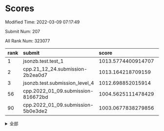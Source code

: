 # Scores

Modified Time: 2022-03-09 07:17:49

Submit Num: 207

All Rank Num: 323077

| rank |               submit               |       score        |       sigma        | pk_num |
| :--- | :--------------------------------- | :----------------- | :----------------- | :----- |
| 1    | jsonzb.test.test_1                 | 1013.5774400914707 | 0.8020533340509394 | 6246   |
| 2    | cpp.21_12_24.submission-2b2ea0d7   | 1013.164218709159  | 0.8024690942154784 | 6241   |
| 3    | jsonzb.test.submission_level_4     | 1012.698852015914  | 0.798059615080789  | 6246   |
| 56   | cpp.2022_01_09.submission-816672bd | 1004.5625111478429 | 0.717277691926182  | 6248   |
| 90   | cpp.2022_01_09.submission-5b0e3de2 | 1003.0677838279856 | 0.7116359662893794 | 6243   |


<details>
<summary>全部</summary>

| rank |                 submit                 |       score        |       sigma        | pk_num |
| :--- | :------------------------------------- | :----------------- | :----------------- | :----- |
| 1    | jsonzb.test.test_1                     | 1013.5774400914707 | 0.8020533340509394 | 6246   |
| 2    | cpp.21_12_24.submission-2b2ea0d7       | 1013.164218709159  | 0.8024690942154784 | 6241   |
| 3    | jsonzb.test.submission_level_4         | 1012.698852015914  | 0.798059615080789  | 6246   |
| 4    | gobigger.level_3.submission_level_3_1  | 1011.616145686776  | 0.7852627271919027 | 6238   |
| 5    | gobigger.level_3.submission_level_3_26 | 1011.5366254584541 | 0.7675629337759978 | 6242   |
| 6    | gobigger.level_3.submission_level_3_14 | 1011.2135390754163 | 0.7613159088219333 | 6245   |
| 7    | gobigger.level_3.submission_level_3_33 | 1011.1363151648751 | 0.7846838104836029 | 6244   |
| 8    | gobigger.level_3.submission_level_3_10 | 1011.068933035045  | 0.7781345163192628 | 6239   |
| 9    | gobigger.level_3.submission_level_3_17 | 1010.9762998134532 | 0.76933554414202   | 6243   |
| 10   | gobigger.level_3.submission_level_3_46 | 1010.8779962090866 | 0.7613329285581022 | 6243   |
| 11   | gobigger.level_3.submission_level_3_9  | 1010.8677305657824 | 0.7425593716526427 | 6243   |
| 12   | gobigger.level_3.submission_level_3_6  | 1010.7919940001201 | 0.7577119920506641 | 6245   |
| 13   | gobigger.level_3.submission_level_3_41 | 1010.7501885150804 | 0.7769323370605403 | 6244   |
| 14   | gobigger.level_3.submission_level_3_48 | 1010.726233536931  | 0.7684353903740127 | 6243   |
| 15   | gobigger.level_3.submission_level_3_5  | 1010.5885177806828 | 0.7765138329235037 | 6244   |
| 16   | gobigger.level_3.submission_level_3_2  | 1010.5236212180542 | 0.762315089659789  | 6243   |
| 17   | gobigger.level_3.submission_level_3_44 | 1010.519941707835  | 0.7718414840051677 | 6241   |
| 18   | gobigger.level_3.submission_level_3_21 | 1010.5186753507325 | 0.7662887837807851 | 6241   |
| 19   | gobigger.level_3.submission_level_3_19 | 1010.4765842976218 | 0.7873048780843072 | 6241   |
| 20   | gobigger.level_3.submission_level_3_11 | 1010.3934420730376 | 0.7599047867774184 | 6245   |
| 21   | gobigger.level_3.submission_level_3_18 | 1010.392593257683  | 0.7882495691760831 | 6244   |
| 22   | gobigger.level_3.submission_level_3_47 | 1010.3888098600181 | 0.7657147428352172 | 6245   |
| 23   | gobigger.level_3.submission_level_3_30 | 1010.1593130151552 | 0.771944695997588  | 6245   |
| 24   | gobigger.level_3.submission_level_3_40 | 1010.0815408404324 | 0.7587614125421313 | 6246   |
| 25   | gobigger.level_3.submission_level_3_27 | 1009.8826623644711 | 0.7682232706387756 | 6245   |
| 26   | gobigger.level_3.submission_level_3_12 | 1009.8545605503703 | 0.7372834958763566 | 6247   |
| 27   | gobigger.level_3.submission_level_3_45 | 1009.8333828500155 | 0.7653223866403146 | 6241   |
| 28   | gobigger.level_3.submission_level_3_31 | 1009.7927278239018 | 0.7471368878367736 | 6241   |
| 29   | gobigger.level_3.submission_level_3_29 | 1009.7512360014293 | 0.7370313336309742 | 6244   |
| 30   | gobigger.level_3.submission_level_3_7  | 1009.6817252807068 | 0.7589328907991613 | 6243   |
| 31   | gobigger.level_3.submission_level_3_28 | 1009.6003642020771 | 0.7762884161881497 | 6246   |
| 32   | gobigger.level_3.submission_level_3_37 | 1009.5817395301125 | 0.7542492123728002 | 6244   |
| 33   | gobigger.level_3.submission_level_3_3  | 1009.5757038792062 | 0.7530287835521071 | 6244   |
| 34   | gobigger.level_3.submission_level_3_13 | 1009.4281311595308 | 0.7442255645804189 | 6244   |
| 35   | gobigger.level_3.submission_level_3_4  | 1009.4267595854544 | 0.7536235496616366 | 6246   |
| 36   | gobigger.level_3.submission_level_3_34 | 1009.4053805934437 | 0.7679845825896562 | 6237   |
| 37   | gobigger.level_3.submission_level_3_20 | 1009.3892300610665 | 0.7720790955482258 | 6244   |
| 38   | gobigger.level_3.submission_level_3_8  | 1009.3696944887531 | 0.7330430528818793 | 6236   |
| 39   | gobigger.level_3.submission_level_3_25 | 1009.3413261724515 | 0.7433081208217979 | 6247   |
| 40   | gobigger.level_3.submission_level_3_39 | 1009.3089314640057 | 0.747297356603452  | 6245   |
| 41   | gobigger.level_3.submission_level_3_24 | 1009.2840602588471 | 0.7671852212880976 | 6248   |
| 42   | gobigger.level_3.submission_level_3_0  | 1009.2187860765448 | 0.7415391130521425 | 6247   |
| 43   | gobigger.level_3.submission_level_3_35 | 1009.1699917587596 | 0.7497088646557882 | 6242   |
| 44   | gobigger.level_3.submission_level_3_15 | 1009.1555848756926 | 0.7508139229975468 | 6243   |
| 45   | gobigger.level_3.submission_level_3_49 | 1009.0656846870168 | 0.7538751990931176 | 6236   |
| 46   | gobigger.level_3.submission_level_3_43 | 1008.9952028553203 | 0.750543000749802  | 6244   |
| 47   | gobigger.level_3.submission_level_3_23 | 1008.8664660004086 | 0.7499596311659454 | 6243   |
| 48   | gobigger.level_3.submission_level_3_36 | 1008.6903598491125 | 0.744083010151278  | 6241   |
| 49   | gobigger.level_3.submission_level_3_38 | 1008.352845558567  | 0.7445182235901963 | 6243   |
| 50   | gobigger.level_3.submission_level_3_32 | 1008.3437688135502 | 0.7406766527774222 | 6243   |
| 51   | gobigger.level_3.submission_level_3_16 | 1008.311766916486  | 0.7335245614154671 | 6239   |
| 52   | gobigger.level_3.submission_level_3_22 | 1008.25299699781   | 0.7493498674016397 | 6236   |
| 53   | gobigger.level_3.submission_level_3_42 | 1008.1625732555436 | 0.7504171380830418 | 6242   |
| 54   | gobigger.level_1.submission_level_1_37 | 1005.0796104803486 | 0.7127957472236988 | 6243   |
| 55   | gobigger.level_1.submission_level_1_17 | 1004.6609955406899 | 0.7151994663380553 | 6244   |
| 56   | cpp.2022_01_09.submission-816672bd     | 1004.5625111478429 | 0.717277691926182  | 6248   |
| 57   | gobigger.level_1.submission_level_1_42 | 1004.4273940764547 | 0.7125078357500658 | 6239   |
| 58   | gobigger.level_1.submission_level_1_38 | 1004.4036569298079 | 0.7100055189502039 | 6237   |
| 59   | gobigger.level_1.submission_level_1_18 | 1004.3542764412997 | 0.7147907659206388 | 6244   |
| 60   | gobigger.level_1.submission_level_1_11 | 1004.3131088328968 | 0.7226405410631596 | 6246   |
| 61   | gobigger.level_1.submission_level_1_1  | 1004.1971747897122 | 0.7072772279539234 | 6248   |
| 62   | gobigger.level_1.submission_level_1_36 | 1004.1680884653703 | 0.7165190444862357 | 6243   |
| 63   | gobigger.level_1.submission_level_1_4  | 1004.1588335988679 | 0.7164439497254239 | 6241   |
| 64   | gobigger.level_1.submission_level_1_33 | 1004.1413710683275 | 0.7283749594957508 | 6242   |
| 65   | gobigger.level_1.submission_level_1_8  | 1004.0064439611765 | 0.7146328666298131 | 6245   |
| 66   | gobigger.level_1.submission_level_1_31 | 1004.0007905052353 | 0.7191452756808803 | 6240   |
| 67   | gobigger.level_1.submission_level_1_20 | 1003.993497216989  | 0.7153560360247692 | 6235   |
| 68   | gobigger.level_1.submission_level_1_49 | 1003.7971252230201 | 0.7101700844111445 | 6247   |
| 69   | gobigger.level_1.submission_level_1_40 | 1003.7742390030945 | 0.7229717101909188 | 6245   |
| 70   | gobigger.level_1.submission_level_1_29 | 1003.7234815822156 | 0.7096246656644276 | 6241   |
| 71   | gobigger.level_1.submission_level_1_3  | 1003.6410944793688 | 0.7252841585304178 | 6241   |
| 72   | gobigger.level_1.submission_level_1_0  | 1003.6064224037447 | 0.714619373577851  | 6243   |
| 73   | gobigger.level_1.submission_level_1_46 | 1003.4772381169372 | 0.7175278951431816 | 6242   |
| 74   | gobigger.level_1.submission_level_1_16 | 1003.4538384838576 | 0.7156498278276227 | 6246   |
| 75   | gobigger.level_1.submission_level_1_13 | 1003.4348724653107 | 0.7082087177044696 | 6244   |
| 76   | gobigger.level_1.submission_level_1_2  | 1003.4142515133515 | 0.7095846614244328 | 6241   |
| 77   | gobigger.level_1.submission_level_1_24 | 1003.4057482604327 | 0.7133211953490632 | 6240   |
| 78   | gobigger.level_1.submission_level_1_10 | 1003.3358422823538 | 0.7109079742701857 | 6244   |
| 79   | gobigger.level_1.submission_level_1_15 | 1003.3152686599067 | 0.7227986498456949 | 6245   |
| 80   | gobigger.level_1.submission_level_1_34 | 1003.3128921176252 | 0.7043195544707566 | 6241   |
| 81   | gobigger.level_1.submission_level_1_25 | 1003.2804546549943 | 0.7303771310009436 | 6245   |
| 82   | gobigger.level_1.submission_level_1_44 | 1003.2777101125425 | 0.7125371890440935 | 6240   |
| 83   | gobigger.level_1.submission_level_1_19 | 1003.2685457177246 | 0.7160893534994033 | 6242   |
| 84   | gobigger.level_1.submission_level_1_5  | 1003.2367600670487 | 0.7212358915684972 | 6241   |
| 85   | gobigger.level_1.submission_level_1_47 | 1003.2185182748656 | 0.7076256218341331 | 6242   |
| 86   | gobigger.level_1.submission_level_1_30 | 1003.2120150509359 | 0.7225674520266651 | 6243   |
| 87   | gobigger.level_1.submission_level_1_32 | 1003.17568589421   | 0.7226968237901555 | 6240   |
| 88   | gobigger.level_1.submission_level_1_14 | 1003.108461527074  | 0.7224241923881581 | 6241   |
| 89   | gobigger.level_1.submission_level_1_45 | 1003.1071426272513 | 0.7187882591597089 | 6248   |
| 90   | cpp.2022_01_09.submission-5b0e3de2     | 1003.0677838279856 | 0.7116359662893794 | 6243   |
| 91   | gobigger.level_1.submission_level_1_22 | 1003.0452335209138 | 0.7154837176030283 | 6241   |
| 92   | gobigger.level_1.submission_level_1_23 | 1002.975009422476  | 0.7269359007282583 | 6237   |
| 93   | gobigger.level_1.submission_level_1_39 | 1002.9574524664823 | 0.7128503673258857 | 6246   |
| 94   | gobigger.level_1.submission_level_1_35 | 1002.9073445690802 | 0.7098350747365793 | 6241   |
| 95   | gobigger.level_1.submission_level_1_7  | 1002.8889521895734 | 0.7178869726173106 | 6243   |
| 96   | gobigger.level_1.submission_level_1_43 | 1002.7705931504739 | 0.7029713927881719 | 6244   |
| 97   | gobigger.level_1.submission_level_1_28 | 1002.6969268259484 | 0.7167663507961017 | 6247   |
| 98   | gobigger.level_1.submission_level_1_21 | 1002.6284503584478 | 0.7149448386108463 | 6238   |
| 99   | gobigger.level_1.submission_level_1_6  | 1002.4661161357374 | 0.7173263957808209 | 6242   |
| 100  | gobigger.level_1.submission_level_1_12 | 1002.4640375096631 | 0.7014740546638975 | 6248   |
| 101  | gobigger.level_1.submission_level_1_9  | 1002.347027092754  | 0.7048068266663111 | 6242   |
| 102  | gobigger.level_1.submission_level_1_48 | 1002.2522128772581 | 0.7046313369087803 | 6245   |
| 103  | gobigger.level_1.submission_level_1_27 | 1002.1044142614842 | 0.7144500812129272 | 6247   |
| 104  | gobigger.level_1.submission_level_1_41 | 1001.8449748573235 | 0.7239436149728372 | 6245   |
| 105  | gobigger.level_1.submission_level_1_26 | 1001.2335723731006 | 0.7070151688807481 | 6245   |
| 106  | gobigger.random.submission_random_39   | 997.7643854834129  | 0.7040924159926307 | 6242   |
| 107  | gobigger.random.submission_random_46   | 997.1613838626591  | 0.7011926406039467 | 6243   |
| 108  | gobigger.random.submission_random_20   | 997.0623545808799  | 0.7146641241733716 | 6239   |
| 109  | gobigger.random.submission_random_23   | 996.9640944554739  | 0.7062153638048173 | 6239   |
| 110  | gobigger.random.submission_random_7    | 996.7879644752405  | 0.7115434653412005 | 6247   |
| 111  | gobigger.random.submission_random_29   | 996.7036425874372  | 0.7067898576510163 | 6241   |
| 112  | gobigger.random.submission_random_31   | 996.6785357564883  | 0.7083133451124201 | 6242   |
| 113  | gobigger.random.submission_random_49   | 996.6554747814736  | 0.7086278139993858 | 6240   |
| 114  | gobigger.random.submission_random_13   | 996.5779553428703  | 0.7006009320458438 | 6247   |
| 115  | gobigger.random.submission_random_28   | 996.5706929552201  | 0.7114917849335588 | 6244   |
| 116  | gobigger.random.submission_random_17   | 996.4845499984824  | 0.7135383387479267 | 6242   |
| 117  | gobigger.random.submission_random_34   | 996.3640081519073  | 0.7063844431075506 | 6244   |
| 118  | gobigger.random.submission_random_10   | 996.3308166645925  | 0.6992189537693849 | 6242   |
| 119  | gobigger.random.submission_random_24   | 996.311844130743   | 0.7060134639754259 | 6248   |
| 120  | gobigger.random.submission_random_36   | 996.2743912507169  | 0.7032096499466935 | 6248   |
| 121  | gobigger.random.submission_random_8    | 996.2063390608661  | 0.7137069307228517 | 6247   |
| 122  | gobigger.random.submission_random_19   | 996.1820747892627  | 0.7167638361120904 | 6247   |
| 123  | gobigger.random.submission_random_9    | 996.156550018996   | 0.7305429202120995 | 6240   |
| 124  | gobigger.random.submission_random_15   | 996.1560793793237  | 0.713674824065435  | 6244   |
| 125  | gobigger.random.submission_random_1    | 996.112767589989   | 0.7148310909581447 | 6243   |
| 126  | gobigger.random.submission_random_35   | 996.1093349313929  | 0.7023363735877266 | 6244   |
| 127  | gobigger.random.submission_random_26   | 996.0895243494728  | 0.7152709804853948 | 6244   |
| 128  | gobigger.random.submission_random_5    | 996.0489974522225  | 0.7188833601962704 | 6242   |
| 129  | gobigger.random.submission_random_3    | 996.033192191906   | 0.7305153141016679 | 6244   |
| 130  | gobigger.random.submission_random_12   | 995.9699121602185  | 0.7248118692439296 | 6246   |
| 131  | gobigger.random.submission_random_42   | 995.9530034433394  | 0.7082500683028192 | 6245   |
| 132  | gobigger.random.submission_random_11   | 995.9366783241076  | 0.7104948970520395 | 6243   |
| 133  | gobigger.random.submission_random_14   | 995.8976883633449  | 0.7137678408995876 | 6243   |
| 134  | gobigger.random.submission_random_0    | 995.8575015535678  | 0.7166636721931303 | 6241   |
| 135  | gobigger.random.submission_random_47   | 995.844696076873   | 0.7102756754971403 | 6244   |
| 136  | gobigger.random.submission_random_30   | 995.843515231929   | 0.7120792235520921 | 6243   |
| 137  | gobigger.random.submission_random_25   | 995.8407532762726  | 0.7163547849089759 | 6245   |
| 138  | gobigger.random.submission_random_40   | 995.7721296088118  | 0.7077798213140069 | 6238   |
| 139  | gobigger.random.submission_random_41   | 995.7159021464834  | 0.7089215947512503 | 6240   |
| 140  | gobigger.random.submission_random_27   | 995.6963387913437  | 0.7265421712140613 | 6244   |
| 141  | gobigger.random.submission_random_21   | 995.6622853877694  | 0.7065593385426053 | 6245   |
| 142  | gobigger.random.submission_random_18   | 995.6391647762803  | 0.7131535283796903 | 6241   |
| 143  | gobigger.random.submission_random_32   | 995.6311619409354  | 0.6983688628213135 | 6242   |
| 144  | gobigger.random.submission_random_6    | 995.6005323448323  | 0.7002374909027809 | 6244   |
| 145  | gobigger.random.submission_random_16   | 995.5835978086537  | 0.7218110692877231 | 6247   |
| 146  | gobigger.random.submission_random_22   | 995.4702642097191  | 0.7345612302678626 | 6246   |
| 147  | gobigger.random.submission_random_45   | 995.3571673718147  | 0.7110896845776121 | 6243   |
| 148  | gobigger.random.submission_random_44   | 995.3429237643343  | 0.7046313468072225 | 6238   |
| 149  | gobigger.random.submission_random_48   | 995.2840091362917  | 0.7194520968741612 | 6242   |
| 150  | gobigger.random.submission_random_37   | 995.2035906465376  | 0.715580550771254  | 6245   |
| 151  | gobigger.random.submission_random_33   | 995.032041732865   | 0.726870238801617  | 6242   |
| 152  | gobigger.random.submission_random_4    | 994.9787977633929  | 0.7225572575848307 | 6238   |
| 153  | gobigger.random.submission_random_43   | 994.8818952599676  | 0.7289580583431908 | 6242   |
| 154  | gobigger.random.submission_random_2    | 994.7166622066738  | 0.6979900792176079 | 6245   |
| 155  | gobigger.random.submission_random_38   | 994.5852014347428  | 0.7139651616714136 | 6243   |
| 156  | gobigger.level_2.submission_level_2_13 | 994.3241370532692  | 0.7254820495700313 | 6245   |
| 157  | gobigger.level_2.submission_level_2_2  | 994.106763055693   | 0.7309494680730269 | 6243   |
| 158  | gobigger.level_2.submission_level_2_31 | 993.647907562615   | 0.7449105173392285 | 6241   |
| 159  | gobigger.level_2.submission_level_2_30 | 993.2330501949788  | 0.7285657071645457 | 6243   |
| 160  | gobigger.level_2.submission_level_2_0  | 993.2136209022888  | 0.7541932958792805 | 6244   |
| 161  | gobigger.level_2.submission_level_2_22 | 993.1621583975116  | 0.7238541231457353 | 6240   |
| 162  | gobigger.level_2.submission_level_2_38 | 993.0342359245623  | 0.7361174329672974 | 6245   |
| 163  | gobigger.level_2.submission_level_2_10 | 992.9443128518628  | 0.7339390387755415 | 6240   |
| 164  | gobigger.level_2.submission_level_2_7  | 992.9441452534171  | 0.737279084311353  | 6244   |
| 165  | gobigger.level_2.submission_level_2_40 | 992.9203358357069  | 0.7361247431088369 | 6251   |
| 166  | gobigger.level_2.submission_level_2_46 | 992.9138292960996  | 0.7424131007651171 | 6242   |
| 167  | gobigger.level_2.submission_level_2_36 | 992.9098612035227  | 0.739235019035174  | 6248   |
| 168  | gobigger.level_2.submission_level_2_18 | 992.8900966135208  | 0.7528033371739049 | 6246   |
| 169  | gobigger.level_2.submission_level_2_12 | 992.8697404936227  | 0.7395046242825234 | 6243   |
| 170  | gobigger.level_2.submission_level_2_26 | 992.8260611698033  | 0.7401251384961142 | 6239   |
| 171  | gobigger.level_2.submission_level_2_49 | 992.6695250769308  | 0.7563186838032997 | 6242   |
| 172  | gobigger.level_2.submission_level_2_32 | 992.6652094078813  | 0.7488637001929963 | 6239   |
| 173  | gobigger.level_2.submission_level_2_9  | 992.6516141467589  | 0.7472969122510179 | 6244   |
| 174  | gobigger.level_2.submission_level_2_41 | 992.6392816448856  | 0.7340898955777649 | 6247   |
| 175  | gobigger.level_2.submission_level_2_4  | 992.5954295871318  | 0.7398878791642121 | 6244   |
| 176  | gobigger.level_2.submission_level_2_16 | 992.4125497684624  | 0.7325873738467193 | 6246   |
| 177  | gobigger.level_2.submission_level_2_37 | 992.32707304757    | 0.7408806082436378 | 6245   |
| 178  | gobigger.level_2.submission_level_2_44 | 992.1647627085744  | 0.7788414823045536 | 6244   |
| 179  | gobigger.level_2.submission_level_2_25 | 992.1120453646412  | 0.7335506439323781 | 6246   |
| 180  | gobigger.level_2.submission_level_2_19 | 992.1105801858224  | 0.7383491388720921 | 6241   |
| 181  | gobigger.level_2.submission_level_2_42 | 992.080202177816   | 0.7625881119307335 | 6243   |
| 182  | gobigger.level_2.submission_level_2_33 | 992.0691714333415  | 0.7603419169072339 | 6244   |
| 183  | gobigger.level_2.submission_level_2_14 | 992.0321733246604  | 0.7643579435078918 | 6245   |
| 184  | gobigger.level_2.submission_level_2_43 | 991.9961275332274  | 0.7489600698131852 | 6239   |
| 185  | gobigger.level_2.submission_level_2_5  | 991.9269987602498  | 0.7362840319067123 | 6241   |
| 186  | gobigger.level_2.submission_level_2_34 | 991.9046308993827  | 0.7440620583375891 | 6244   |
| 187  | gobigger.level_2.submission_level_2_47 | 991.8812486194796  | 0.7525664845053802 | 6240   |
| 188  | gobigger.level_2.submission_level_2_3  | 991.7373159412497  | 0.7564847848928231 | 6247   |
| 189  | gobigger.level_2.submission_level_2_21 | 991.7277302130169  | 0.7569095094181952 | 6246   |
| 190  | gobigger.level_2.submission_level_2_23 | 991.7272960928796  | 0.7480276667725082 | 6240   |
| 191  | gobigger.level_2.submission_level_2_17 | 991.7166753344982  | 0.7507635041857937 | 6241   |
| 192  | gobigger.level_2.submission_level_2_20 | 991.704860692782   | 0.7455723113270386 | 6240   |
| 193  | gobigger.level_2.submission_level_2_15 | 991.6532094492844  | 0.744904291810511  | 6244   |
| 194  | gobigger.level_2.submission_level_2_45 | 991.6283364529764  | 0.7629015124139311 | 6240   |
| 195  | gobigger.level_2.submission_level_2_29 | 991.5778607085421  | 0.749823566424341  | 6243   |
| 196  | gobigger.level_2.submission_level_2_48 | 991.4804809560139  | 0.7576951946804152 | 6245   |
| 197  | gobigger.level_2.submission_level_2_8  | 991.2537313239861  | 0.7684663833703395 | 6240   |
| 198  | gobigger.level_2.submission_level_2_28 | 991.1801682651453  | 0.7536356726288509 | 6244   |
| 199  | gobigger.level_2.submission_level_2_35 | 991.1178390939065  | 0.7458889030275776 | 6241   |
| 200  | gobigger.level_2.submission_level_2_11 | 991.0091679234401  | 0.7709144635306728 | 6243   |
| 201  | gobigger.level_2.submission_level_2_27 | 990.8791349643784  | 0.7736946973759968 | 6245   |
| 202  | gobigger.level_2.submission_level_2_1  | 990.8246271975856  | 0.7525262266964635 | 6241   |
| 203  | gobigger.level_2.submission_level_2_24 | 990.4222837981894  | 0.7521629113358754 | 6243   |
| 204  | gobigger.level_2.submission_level_2_39 | 990.2612200645468  | 0.7816315733720781 | 6240   |
| 205  | gobigger.level_2.submission_level_2_6  | 989.9255090947414  | 0.7719751144718505 | 6244   |
| 206  | gobigger.none.submission_none_0        | 979.004287281049   | 1.2205907588615095 | 6243   |
| 207  | gobigger.none.submission_none_1        | 976.4287473687822  | 1.3882193417738382 | 6246   |

</details>